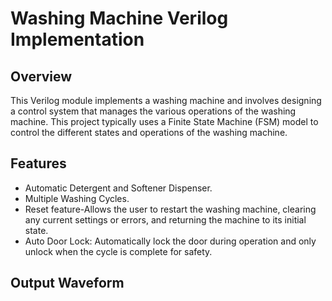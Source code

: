 # Washing Machine Verilog Implementation

## Overview
This Verilog module implements a washing machine and  involves designing a control system that manages the various operations of the washing machine. This project typically uses a Finite State Machine (FSM) model to control the different states and operations of the washing machine.

## Features
- Automatic Detergent and Softener Dispenser.
- Multiple Washing Cycles.
- Reset feature-Allows the user to restart the washing machine, clearing any current settings or errors, and returning the machine to its initial state.
- Auto Door Lock: Automatically lock the door during operation and only unlock when the cycle is complete for safety.

## Output Waveform
